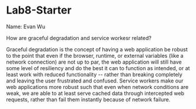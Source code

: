 # Lab8-Starter

Name: Evan Wu

How are graceful degradation and service workesr related?

Graceful degradation is the concept of having a web application be robust to the point that even if the browser, runtime, or external variables (like a network connection) are not up to par, the web application will still have some level of resiliency and do the best it can to function as intended, or at least work with reduced functionality -- rather than breaking completely and leaving the user frustrated and confused. Service workers make our web applications more robust such that even when network conditions are weak, we are able to at least serve cached data through intercepted web requests, rather than fail them instantly because of network failure.
